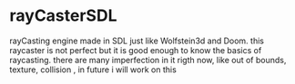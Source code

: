 # rayCasterSDL
rayCasting engine made in SDL just like Wolfstein3d and Doom. this raycaster is not perfect but it is good enough to know the basics of raycasting. there are many imperfection in it rigth now, like out of bounds, texture, collision , in future i will work on this
